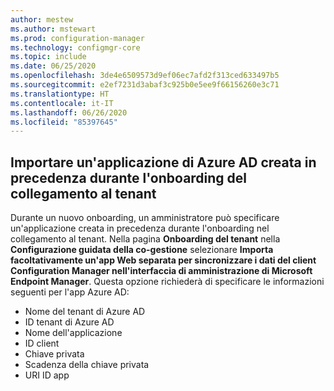 ```yaml
---
author: mestew
ms.author: mstewart
ms.prod: configuration-manager
ms.technology: configmgr-core
ms.topic: include
ms.date: 06/25/2020
ms.openlocfilehash: 3de4e6509573d9ef06ec7afd2f313ced633497b5
ms.sourcegitcommit: e2ef7231d3abaf3c925b0e5ee9f66156260e3c71
ms.translationtype: HT
ms.contentlocale: it-IT
ms.lasthandoff: 06/26/2020
ms.locfileid: "85397645"
---
```

## <a name="import-previously-created-azure-ad-application-during-tenant-attach-onboarding"></a><a name="bkmk_aad-app"></a> Importare un'applicazione di Azure AD creata in precedenza durante l'onboarding del collegamento al tenant

Durante un nuovo onboarding, un amministratore può specificare un'applicazione creata in precedenza durante l'onboarding nel collegamento al tenant. Nella pagina **Onboarding del tenant** nella **Configurazione guidata della co-gestione** selezionare **Importa facoltativamente un'app Web separata per sincronizzare i dati del client Configuration Manager nell'interfaccia di amministrazione di Microsoft Endpoint Manager**. Questa opzione richiederà di specificare le informazioni seguenti per l'app Azure AD:
- Nome del tenant di Azure AD
- ID tenant di Azure AD
- Nome dell'applicazione
- ID client
- Chiave privata
- Scadenza della chiave privata
- URI ID app
